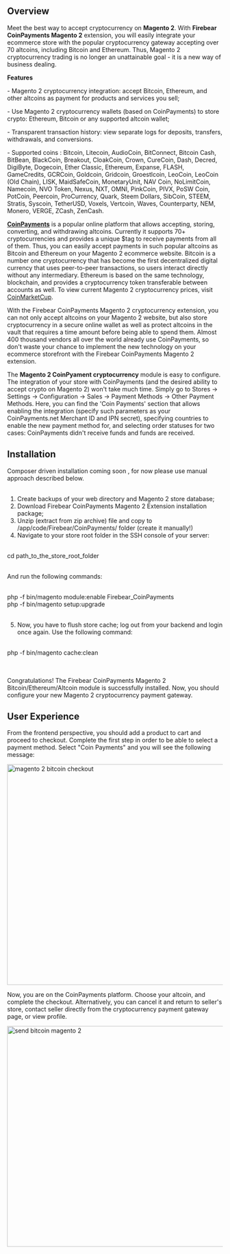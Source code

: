 <h2>Overview</h2>
<p dir="ltr"><span>Meet the best way to accept cryptocurrency on <strong>Magento 2</strong>. With <strong>Firebear CoinPayments Magento 2</strong> extension, you will easily integrate your ecommerce store with the popular cryptocurrency gateway accepting over 70 altcoins, including Bitcoin and Ethereum. Thus, Magento 2 cryptocurrency trading is no longer an unattainable goal - it is a new way of business dealing.</span></p>
<p dir="ltr"><strong>Features</strong></p>
<p>- Magento 2 cryptocurrency integration: accept Bitcoin, Ethereum, and other altcoins as payment for products and services you sell;</p>
<p>- Use Magento 2 cryptocurrency wallets (based on CoinPayments) to store crypto: Ethereum, Bitcoin or any supported altcoin wallet;</p>
<p>- Transparent transaction history: view separate logs for deposits, transfers, withdrawals, and conversions.</p>
<p>- Supported coins : Bitcoin, Litecoin, AudioCoin, BitConnect, Bitcoin Cash, BitBean, BlackCoin, Breakout, CloakCoin, Crown, CureCoin, Dash, Decred, DigiByte, Dogecoin, Ether Classic, Ethereum, Expanse, FLASH, GameCredits, GCRCoin, Goldcoin, Gridcoin, Groestlcoin, LeoCoin, LeoCoin (Old Chain), LISK, MaidSafeCoin, MonetaryUnit, NAV Coin, NoLimitCoin, Namecoin, NVO Token, Nexus, NXT, OMNI, PinkCoin, PIVX, PoSW Coin, PotCoin, Peercoin, ProCurrency, Quark, Steem Dollars, SibCoin, STEEM, Stratis, Syscoin, TetherUSD, Voxels, Vertcoin, Waves, Counterparty, NEM, Monero, VERGE, ZCash, ZenCash.</p>
<p dir="ltr"><span><a href="https://www.coinpayments.net/index.php?ref=606a89bb575311badf510a4a8b79a45e" target="_blank"><strong>CoinPayments</strong></a> is a popular online platform that allows accepting, storing, converting, and withdrawing altcoins. Currently it supports 70+ cryptocurrencies and provides a unique $tag to receive payments from all of them. Thus, you can easily accept payments in such popular altcoins as Bitcoin and Ethereum on your Magento 2 ecommerce website. Bitcoin is a number one cryptocurrency that has become the first decentralized digital currency that uses peer-to-peer transactions, so users interact directly without any intermediary. Ethereum is based on the same technology, blockchain, and provides a cryptocurrency token transferable between accounts as well. To view current Magento 2 cryptocurrency prices, visit </span><a href="https://coinmarketcap.com/"><span>CoinMarketCup</span></a><span>.</span></p>
<p dir="ltr"><span>With the Firebear CoinPayments Magento 2 cryptocurrency extension, you can not only accept altcoins on your Magento 2 website, but also store cryptocurrency in a secure online wallet as well as protect altcoins in the vault that requires a time amount before being able to spend them. Almost 400 thousand vendors all over the world already use CoinPayments, so don't waste your chance to implement the new technology on your ecommerce storefront with the Firebear CoinPayments Magento 2 extension.</span></p>
<p dir="ltr"><span>The <strong>Magento 2 CoinPyament cryptocurrency</strong> module is easy to configure. The integration of your store with CoinPayments (and the desired ability to accept crypto on Magento 2) won't take much time. Simply go to Stores -&gt; Settings -&gt; Configuration -&gt; Sales -&gt; Payment Methods -&gt; Other Payment Methods. Here, you can find the 'Coin Payments' section that allows enabling the integration (specify such parameters as your CoinPayments.net Merchant ID and IPN secret), specifying countries to enable the new payment method for, and selecting order statuses for two cases: CoinPayments didn't receive funds and funds are received.</span></p>

<h2>Installation</h2>
Composer driven installation coming soon , for now please use manual approach described below.<br /><br />

1. Create backups of your web directory and Magento 2 store database;<br />
2. Download Firebear CoinPayments Magento 2 Extension installation package;<br />
3. Unzip (extract from zip archive) file and copy to /app/code/Firebear/CoinPayments/ folder (create it manually!)<br />
4. Navigate to your store root folder in the SSH console of your server:<br /><br />

cd path_to_the_store_root_folder<br /><br />

And run the following commands:<br /><br />

php -f bin/magento module:enable Firebear_CoinPayments<br />
php -f bin/magento setup:upgrade<br /><br />

5. Now, you have to flush store cache; log out from your backend and login once again. Use the following command:<br /><br />

php -f bin/magento cache:clean<br /><br /><br />

Congratulations! The Firebear CoinPayments Magento 2 Bitcoin/Ethereum/Altcoin module is successfully installed. Now, you should configure your new Magento 2 cryptocurrency payment gateway.

<h2>User Experience</h2>
<p dir="ltr"><span>From the frontend perspective, you should add a product to cart and proceed to checkout. Complete the first step in order to be able to select a payment method. Select "Coin Payments" and you will see the following message:</span></p>
<p><img src="https://firebearstudio.com/media/wysiwyg/Magento_2_CoinPayments_Configuration_checkout.gif" alt="magento 2 bitcoin checkout" width="515" /></p>
<p dir="ltr"><span>Now, you are on the CoinPayments platform. Choose your altcoin, and complete the checkout. Alternatively, you can cancel it and return to seller's store, contact seller directly from the cryptocurrency payment gateway page, or view profile.</span></p>
<p><img src="https://firebearstudio.com/media/wysiwyg/Checkout_last_step.jpg" alt="send bitcoin magento 2" width="515" /></p>
